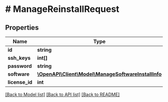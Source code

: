 # # ManageReinstallRequest

## Properties

Name | Type | Description | Notes
------------ | ------------- | ------------- | -------------
**id** | **string** |  | [optional]
**ssh_keys** | **int[]** |  | [optional]
**password** | **string** |  | [optional]
**software** | [**\OpenAPI\Client\Model\ManageSoftwareInstallInfo**](ManageSoftwareInstallInfo.md) |  | [optional]
**license_id** | **int** |  | [optional]

[[Back to Model list]](../../README.md#models) [[Back to API list]](../../README.md#endpoints) [[Back to README]](../../README.md)
